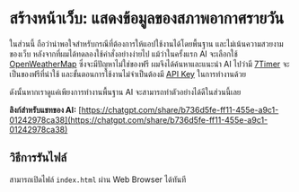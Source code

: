 # สร้างหน้าเว็บ: แสดงข้อมูลของสภาพอากาศรายวัน

ในส่วนนี้ ถือว่าน่าพอใจสำหรับกรณีที่ต้องการให้แอปใช้งานได้โดยพื้นฐาน และไม่เน้นความสวยงามของเว็บ หลังจากที่ผมได้ทดลองใช้คำสั่งอย่างง่ายไป แม้ว่าในครั้งแรก AI จะเลือกใช้ [OpenWeatherMap](https://openweathermap.org/) ซึ่งจะมีปัญหาไม่ใช่ของฟรี ผมจึงได้ค้นหาและแนะนำ AI ไปว่ามี [7Timer](https://www.7timer.info/) จะเป็นของฟรีที่น่าใช้ และขั้นตอนการใช้งานไม่จำเป็นต้องมี [API Key](https://en.wikipedia.org/wiki/API_key) ในการทำงานด้วย

ดังนั้นหากเราดูแค่เพียงการทำงานพื้นฐาน AI จะสามารถทำตัวอย่างได้ดีในส่วนนี้เลย

**ลิงก์สำหรับแชทของ AI:** [https://chatgpt.com/share/b736d5fe-ff11-455e-a9c1-01242978ca38](https://chatgpt.com/share/b736d5fe-ff11-455e-a9c1-01242978ca38)

## วิธีการรันไฟล์

สามารถเปิดไฟล์ `index.html` ผ่าน Web Browser ได้ทันที
